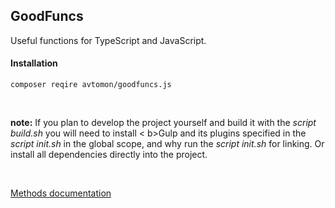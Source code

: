 ## GoodFuncs

Useful functions for TypeScript and JavaScript.

#### Installation

`
composer reqire avtomon/goodfuncs.js
`

<br>

<b > note:</b> 
If you plan to develop the project yourself and build it with the <I>script build.sh</i> you will need to install < b>Gulp</b> and its plugins specified in the <I>script init.sh</i> in the global scope, and why run the <I>script init.sh</i> for linking. Or install all dependencies directly into the project.

<br>

[Methods documentation](docs_ru)
